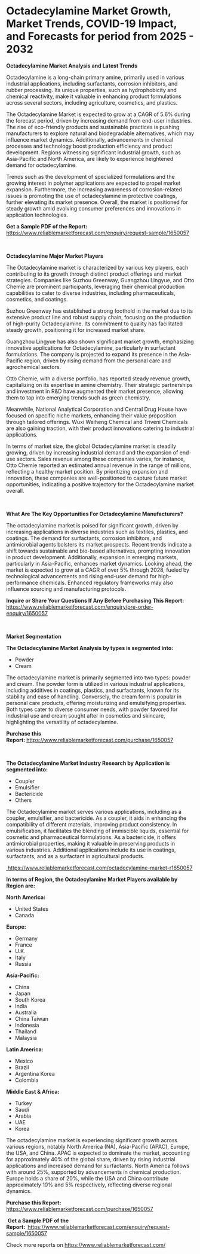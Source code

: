 <p><h1>Octadecylamine Market Growth, Market Trends, COVID-19 Impact, and Forecasts for period from 2025 - 2032</h1></p><p><strong>Octadecylamine Market Analysis and Latest Trends</strong></p>
<p><p>Octadecylamine is a long-chain primary amine, primarily used in various industrial applications, including surfactants, corrosion inhibitors, and rubber processing. Its unique properties, such as hydrophobicity and chemical reactivity, make it valuable in enhancing product formulations across several sectors, including agriculture, cosmetics, and plastics.</p><p>The Octadecylamine Market is expected to grow at a CAGR of 5.6% during the forecast period, driven by increasing demand from end-user industries. The rise of eco-friendly products and sustainable practices is pushing manufacturers to explore natural and biodegradable alternatives, which may influence market dynamics. Additionally, advancements in chemical processes and technology boost production efficiency and product development. Regions witnessing significant industrial growth, such as Asia-Pacific and North America, are likely to experience heightened demand for octadecylamine.</p><p>Trends such as the development of specialized formulations and the growing interest in polymer applications are expected to propel market expansion. Furthermore, the increasing awareness of corrosion-related issues is promoting the use of octadecylamine in protective coatings, further elevating its market presence. Overall, the market is positioned for steady growth amid evolving consumer preferences and innovations in application technologies.</p></p>
<p><strong>Get a Sample PDF of the Report:&nbsp;</strong> <a href="https://www.reliablemarketforecast.com/enquiry/request-sample/1650057?utm_campaign=2753&utm_medium=2&utm_source=Github&utm_content=ia&utm_term=31032025&utm_id=octadecylamine">https://www.reliablemarketforecast.com/enquiry/request-sample/1650057</a></p>
<p>&nbsp;</p>
<p><strong>Octadecylamine Major Market Players</strong></p>
<p><p>The Octadecylamine market is characterized by various key players, each contributing to its growth through distinct product offerings and market strategies. Companies like Suzhou Greenway, Guangzhou Lingyue, and Otto Chemie are prominent participants, leveraging their chemical production capabilities to cater to diverse industries, including pharmaceuticals, cosmetics, and coatings.</p><p>Suzhou Greenway has established a strong foothold in the market due to its extensive product line and robust supply chain, focusing on the production of high-purity Octadecylamine. Its commitment to quality has facilitated steady growth, positioning it for increased market share.</p><p>Guangzhou Lingyue has also shown significant market growth, emphasizing innovative applications for Octadecylamine, particularly in surfactant formulations. The company is projected to expand its presence in the Asia-Pacific region, driven by rising demand from the personal care and agrochemical sectors.</p><p>Otto Chemie, with a diverse portfolio, has reported steady revenue growth, capitalizing on its expertise in amine chemistry. Their strategic partnerships and investment in R&D have augmented their market presence, allowing them to tap into emerging trends such as green chemistry.</p><p>Meanwhile, National Analytical Corporation and Central Drug House have focused on specific niche markets, enhancing their value proposition through tailored offerings. Wuxi Weiheng Chemical and Triveni Chemicals are also gaining traction, with their product innovations catering to industrial applications.</p><p>In terms of market size, the global Octadecylamine market is steadily growing, driven by increasing industrial demand and the expansion of end-use sectors. Sales revenue among these companies varies; for instance, Otto Chemie reported an estimated annual revenue in the range of millions, reflecting a healthy market position. By prioritizing expansion and innovation, these companies are well-positioned to capture future market opportunities, indicating a positive trajectory for the Octadecylamine market overall.</p></p>
<p>&nbsp;</p>
<p><strong>What Are The Key Opportunities For Octadecylamine Manufacturers?</strong></p>
<p><p>The octadecylamine market is poised for significant growth, driven by increasing applications in diverse industries such as textiles, plastics, and coatings. The demand for surfactants, corrosion inhibitors, and antimicrobial agents bolsters its market prospects. Recent trends indicate a shift towards sustainable and bio-based alternatives, prompting innovation in product development. Additionally, expansion in emerging markets, particularly in Asia-Pacific, enhances market dynamics. Looking ahead, the market is expected to grow at a CAGR of over 5% through 2028, fueled by technological advancements and rising end-user demand for high-performance chemicals. Enhanced regulatory frameworks may also influence sourcing and manufacturing protocols.</p></p>
<p><strong>Inquire or Share Your Questions If Any Before Purchasing This Report:</strong> <a href="https://www.reliablemarketforecast.com/enquiry/pre-order-enquiry/1650057?utm_campaign=2753&utm_medium=2&utm_source=Github&utm_content=ia&utm_term=31032025&utm_id=octadecylamine">https://www.reliablemarketforecast.com/enquiry/pre-order-enquiry/1650057</a></p>
<p>&nbsp;</p>
<p><strong>Market Segmentation</strong></p>
<p><strong>The Octadecylamine Market Analysis by types is segmented into:</strong></p>
<p><ul><li>Powder</li><li>Cream</li></ul></p>
<p><p>The octadecylamine market is primarily segmented into two types: powder and cream. The powder form is utilized in various industrial applications, including additives in coatings, plastics, and surfactants, known for its stability and ease of handling. Conversely, the cream form is popular in personal care products, offering moisturizing and emulsifying properties. Both types cater to diverse consumer needs, with powder favored for industrial use and cream sought after in cosmetics and skincare, highlighting the versatility of octadecylamine.</p></p>
<p><strong>Purchase this Report:&nbsp;</strong><a href="https://www.reliablemarketforecast.com/purchase/1650057?utm_campaign=2753&utm_medium=2&utm_source=Github&utm_content=ia&utm_term=31032025&utm_id=octadecylamine">https://www.reliablemarketforecast.com/purchase/1650057</a></p>
<p>&nbsp;</p>
<p><strong>The Octadecylamine Market Industry Research by Application is segmented into:</strong></p>
<p><ul><li>Coupler</li><li>Emulsifier</li><li>Bactericide</li><li>Others</li></ul></p>
<p><p>The Octadecylamine market serves various applications, including as a coupler, emulsifier, and bactericide. As a coupler, it aids in enhancing the compatibility of different materials, improving product consistency. In emulsification, it facilitates the blending of immiscible liquids, essential for cosmetic and pharmaceutical formulations. As a bactericide, it offers antimicrobial properties, making it valuable in preserving products in various industries. Additional applications include its use in coatings, surfactants, and as a surfactant in agricultural products.</p></p>
<p><a href="https://www.reliablemarketforecast.com/octadecylamine-market-r1650057?utm_campaign=2753&utm_medium=2&utm_source=Github&utm_content=ia&utm_term=31032025&utm_id=octadecylamine">&nbsp;https://www.reliablemarketforecast.com/octadecylamine-market-r1650057</a></p>
<p><strong>In terms of Region, the Octadecylamine Market Players available by Region are:</strong></p>
<p>
    <p> <strong> North America: </strong>
        <ul>
            <li>United States</li>
            <li>Canada</li>
        </ul>
        </p> 
    <p> <strong> Europe: </strong>
        <ul>
            <li>Germany</li>
            <li>France</li>
            <li>U.K.</li>
            <li>Italy</li>
            <li>Russia</li>
        </ul>
        </p> 
    <p> <strong> Asia-Pacific: </strong>
        <ul>
            <li>China</li>
            <li>Japan</li>
            <li>South Korea</li>
            <li>India</li>
            <li>Australia</li>
            <li>China Taiwan</li>
            <li>Indonesia</li>
            <li>Thailand</li>
            <li>Malaysia</li>
        </ul>
        </p> 
    <p> <strong> Latin America: </strong>
        <ul>
            <li>Mexico</li>
            <li>Brazil</li>
            <li>Argentina Korea</li>
            <li>Colombia</li>
        </ul>
        </p> 
    <p> <strong> Middle East & Africa: </strong>
        <ul>
            <li>Turkey</li>
            <li>Saudi</li>
            <li>Arabia</li>
            <li>UAE</li>
            <li>Korea</li>
        </ul>
    </p>
    </p>
<p><p>The octadecylamine market is experiencing significant growth across various regions, notably North America (NA), Asia-Pacific (APAC), Europe, the USA, and China. APAC is expected to dominate the market, accounting for approximately 40% of the global share, driven by rising industrial applications and increased demand for surfactants. North America follows with around 25%, supported by advancements in chemical production. Europe holds a share of 20%, while the USA and China contribute approximately 10% and 5% respectively, reflecting diverse regional dynamics.</p></p>
<p><strong>Purchase this Report: </strong><a href="https://www.reliablemarketforecast.com/purchase/1650057?utm_campaign=2753&utm_medium=2&utm_source=Github&utm_content=ia&utm_term=31032025&utm_id=octadecylamine">https://www.reliablemarketforecast.com/purchase/1650057</a></p>
<p>&nbsp;<strong>Get a Sample PDF of the Report:&nbsp;&nbsp;</strong><a href="https://www.reliablemarketforecast.com/enquiry/request-sample/1650057?utm_campaign=2753&utm_medium=2&utm_source=Github&utm_content=ia&utm_term=31032025&utm_id=octadecylamine">https://www.reliablemarketforecast.com/enquiry/request-sample/1650057</a></p>
<p><strong></strong></p>
<p>Check more reports on <a href="https://www.reliablemarketforecast.com/?utm_campaign=2753&utm_medium=2&utm_source=Github&utm_content=ia&utm_term=31032025&utm_id=octadecylamine">https://www.reliablemarketforecast.com/</a></p>